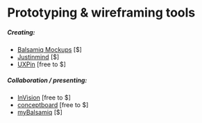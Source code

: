 # Prototyping & wireframing tools

##### Creating:

* [Balsamiq Mockups](https://balsamiq.com) [$]
* [Justinmind](http://www.justinmind.com/) [$]
* [UXPin](http://www.uxpin.com/) [free to $]

##### Collaboration / presenting:

* [InVision](http://www.invisionapp.com/) [free to $]
* [conceptboard](https://conceptboard.com/) [free to $]
* [myBalsamiq](https://www.mybalsamiq.com/) [$]















































 






